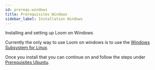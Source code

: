 ```yaml
---
id: prereqs-windows
title: Prerequisites Windows
sidebar_label: Installation Windows
---
```


Installing and setting up Loom on Windows

Currently the only way to use Loom on windows is to use the [Windows Subsystem for Linux](https://docs.microsoft.com/en-us/windows/wsl/install-win10).

Once you install that you can continue on and follow the steps under [Prerequisites Ubuntu](prereqs-ubuntu.html).
